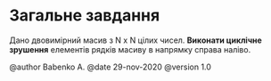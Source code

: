 ﻿# Загальне завдання

Дано двовимірний масив з N x N цілих чисел. **Виконати циклічне зрушення** елементів рядків масиву в напрямку справа наліво.


@author Babenko A.
@date 29-nov-2020
@version 1.0